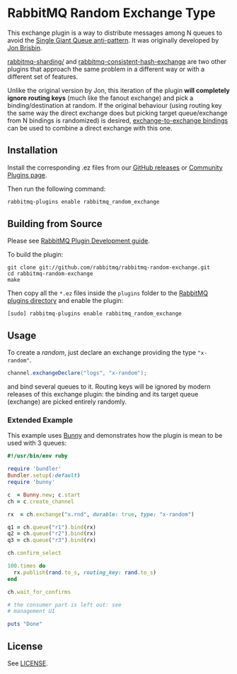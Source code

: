 # RabbitMQ Random Exchange Type

This exchange plugin is a way to distribute messages among N queues to avoid the [Single Giant Queue anti-pattern](http://www.rabbitmq.com/queues.html).
It was originally developed by [Jon Brisbin](https://github.com/jbrisbin).

[rabbitmq-sharding/](https://github.com/rabbitmq/rabbitmq-sharding/) and [rabbitmq-consistent-hash-exchange](https://github.com/rabbitmq/rabbitmq-consistent-hash-exchange)
are two other plugins that approach the same problem in a different way or with
a different set of features.

Unlike the original version by Jon, this iteration of the plugin **will completely ignore routing keys**
(much like the fanout exchange) and pick a binding/destination at random. If the original
behaviour (using routing key the same way the direct exchange does but picking
target queue/exchange from N bindings is randomized) is desired, [exchange-to-exchange bindings](http://www.rabbitmq.com/e2e.html)
can be used to combine a direct exchange with this one.


## Installation

Install the corresponding .ez files from our
[GitHub releases](https://github.com/rabbitmq/rabbitmq-random-exchange/releases) or [Community Plugins page](http://www.rabbitmq.com/community-plugins.html).

Then run the following command:

```bash
rabbitmq-plugins enable rabbitmq_random_exchange
```

## Building from Source

Please see [RabbitMQ Plugin Development guide](http://www.rabbitmq.com/plugin-development.html).

To build the plugin:

    git clone git://github.com/rabbitmq/rabbitmq-random-exchange.git
    cd rabbitmq-random-exchange
    make

Then copy all the `*.ez` files inside the `plugins` folder to the [RabbitMQ plugins directory](http://www.rabbitmq.com/relocate.html)
and enable the plugin:

    [sudo] rabbitmq-plugins enable rabbitmq_random_exchange


## Usage

To create a _random_, just declare an exchange providing the type `"x-random"`.

```java
channel.exchangeDeclare("logs", "x-random");
```

and bind several queues to it. Routing keys will be ignored by modern releases
of this exchange plugin: the binding and its target queue (exchange) are picked
entirely randomly.

### Extended Example

This example uses [Bunny](http://rubybunny.info) and demonstrates
how the plugin is mean to be used with 3 queues:

``` ruby
#!/usr/bin/env ruby

require 'bundler'
Bundler.setup(:default)
require 'bunny'

c  = Bunny.new; c.start
ch = c.create_channel

rx  = ch.exchange("x.rnd", durable: true, type: "x-random")

q1 = ch.queue("r1").bind(rx)
q2 = ch.queue("r2").bind(rx)
q3 = ch.queue("r3").bind(rx)

ch.confirm_select

100.times do
  rx.publish(rand.to_s, routing_key: rand.to_s)
end

ch.wait_for_confirms

# the consumer part is left out: see
# management UI

puts "Done"
```


## License

See [LICENSE](./LICENSE).
